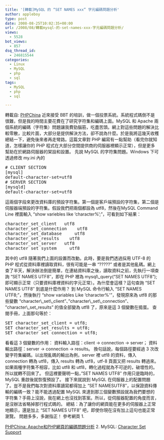 ```yaml
---
title: '[轉載]MySQL 的 “SET NAMES xxx” 字元編碼問題分析'
author: appleboy
type: post
date: 2008-08-25T10:02:35+00:00
url: /2008/08/轉載mysql-的-set-names-xxx-字元編碼問題分析/
views:
  - 5528
bot_views:
  - 857
dsq_thread_id:
  - 246815544
categories:
  - Linux
  - MySQL
  - php
  - sql
tags:
  - MySQL
  - php
  - sql

---
```

轉載自: [PHPChina][1] 近來接受 BBT 的培訓，做一個投票系統。系統程式碼倒不是很難，但是我的時間主要花費在了研究字符集和編碼上面。MySQL 和 Apache 兩個系統的編碼（字符集）問題讓我費勁腦筋，吃盡苦頭。網上對這些問題的解決比較零散，比較片面，大部分是提供解決方法，卻不說為什麼。於是我將這幾天收穫總結一下，避免後來者再走彎路。這篇文章對 PHP 編寫有一點幫助（看完你就知道，怎樣讓你的 PHP 程式在大部分空間提供商的伺服器裡顯示正常），但是更多幫助在於網路伺服器的架設和設置。 先說 MySQL 的字符集問題。Windows 下可透過修改 my.ini 內的 

<pre class="brush: bash; title: ; notranslate" title=""># CLIENT SECTION
[mysql]
default-character-set=utf8
# SERVER SECTION
[mysqld]
default-character-set=utf8</pre>

<!--more--> 這兩個字段來更改資料庫的預設字符集。第一個是客戶端預設的字符集，第二個是伺服器端預設的字符集。假設我們把兩個都設為 utf8，然後在MySQL Command Line 裡面輸入 &#8220;show variebles like ‘character%’;”，可看到如下結果： 

<pre class="brush: bash; title: ; notranslate" title="">character_set_client   utf8
character_set_connection    utf8
character_set_database     utf8
character_set_results    utf8
character_set_server   utf8
character_set_system     utf8</pre> 其中的 utf8 隨著我們上面的設置而改動。此時，要是我們透過採用 UTF-8 的 PHP 程式從資料庫裡讀取資料，很有可能是一串 &#8220;?????” 或者是其他亂碼。網上查了半天，解決辦法倒是簡單，在連結資料庫之後，讀取資料之前，先執行一項查詢 &#8220;SET NAMES UTF8″，即在 PHP 裡為 mysql\_query(&#8220;SET NAMES UTF8&#8221;); 即可顯示正常（只要資料庫裡資料的字元正常）。為什麼會這樣？這句查詢 &#8220;SET NAMES UTF8″ 到底是什麼作用？ 到 MySQL 命令行輸入 &#8220;SET NAMES UTF8;&#8221;，然後執行 &#8220;show variables Like &#8216;character%'&#8221;，發現原來為 utf8 的那些變數 &#8220;character\_set\_client”、”character\_set\_connection”、 ”character\_set_results” 的值全部變為 utf8 了，原來是這 3 個變數在搗蛋。 查閱手冊，上面那句等於： 

<pre class="brush: bash; title: ; notranslate" title="">SET character_set_client = utf8;
SET character_set_results = utf8;
SET character_set_connection = utf8;</pre> 看看這 3 個變數的作用： 資料輸入路徑：client → connection → server； 資料輸出路徑：server → connection → results。 換句話說，每個路徑要經過 3 次改變字符集編碼。以出現亂碼的輸出為例，server 裡 utf8 的資料，傳入 connection 轉為 utf8，傳入 results 轉為 utf8，utf-8 頁面又把 results 轉過來。如果兩種字符集不相容，比如 utf8 和 utf8，轉化過程就為不可逆的，破壞性的。所以就轉不回來了。 但這裡要聲明一點，”SET NAMES UTF8″ 作用只是臨時的，MySQL 重啟後就恢復預設了。 接下來就說到 MySQL 在伺服器上的配置問題了。豈不是我們每次對資料庫讀寫都得加上 &#8220;SET NAMESUTF8″，以保證資料傳輸的編碼一致？能不能透過配置 MySQL 來達到那三個變數預設就為我們要想的字符集？手冊上沒說，我在網上也沒找到答案。所以，從伺服器配置的角度而言，是沒辦法省略掉那行程式碼的。 總結：為了讓你的網頁能在更多的伺服器上正常地顯示，還是加上 &#8220;SET NAMES UTF8″ 吧，即使你現在沒有加上這句也能正常瀏覽。 問題多多，多謝指正！ 參考網頁 1. 

[PHPChina: Apache和PHP網頁的編碼問題分析][2] 2. MySQL: [Character Set Support][3]

 [1]: http://www.phpchina.com/bbs/viewthread.php?tid=13861
 [2]: http://www.phpchina.com/bbs/thread-13860-1-1.html
 [3]: http://dev.mysql.com/doc/refman/5.0/en/charset.html